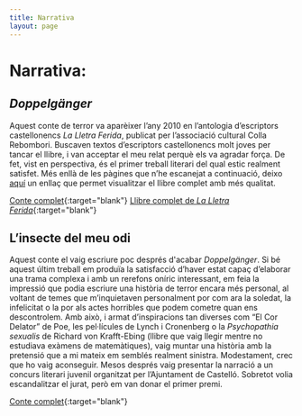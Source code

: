 ```yaml
---
title: Narrativa
layout: page
---
```


# Narrativa:

## *Doppelgänger*  
Aquest conte de terror va aparèixer l’any 2010 en l’antologia d’escriptors castellonencs *La Lletra Ferida*, publicat per l’associació cultural Colla Rebombori. Buscaven textos d’escriptors castellonencs molt joves per tancar el llibre, i van acceptar el meu relat perquè els va agradar força. De fet, vist en perspectiva, és el primer treball literari del qual estic realment satisfet.
Més enllà de les pàgines que n’he escanejat a continuació, deixo [aquí](https://issuu.com/rebombori/docs/lalletraferida2010) un enllaç que permet visualitzar el llibre complet amb més qualitat.     

[Conte complet](assets/pdf/Doppelganger.pdf){:target="blank"}
[Llibre complet de *La Lletra Ferida*](assets/pdf/Doppelganger.pdf){:target="blank"}

## L’insecte del meu odi 

Aquest conte el vaig escriure poc després d'acabar *Doppelgänger*. Si bé aquest últim treball em produïa la satisfacció d’haver estat capaç d’elaborar una trama complexa i amb un rerefons oníric interessant, em feia la impressió que podia escriure una història de terror encara més personal, al voltant de temes que m’inquietaven personalment por com ara la soledat, la infelicitat o la por als actes horribles que podem cometre quan ens descontrolem. Amb això, i armat d’inspiracions tan diverses com “El Cor Delator” de Poe, les pel·lícules de Lynch i Cronenberg o la *Psychopathia sexualis* de Richard von Krafft-Ebing (llibre que vaig llegir mentre no estudiava exàmens de matemàtiques), vaig muntar una història amb la pretensió que a mi mateix em semblés realment sinistra. Modestament, crec que ho vaig aconseguir. Mesos després vaig presentar la narració a un concurs literari juvenil organitzat per l’Ajuntament de Castelló. Sobretot volia escandalitzar el jurat, però em van donar el primer premi.    

[Conte complet](assets/pdf/L-insecte-del-meu-odi.pdf){:target="blank"}

